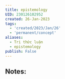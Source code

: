```yaml
---
title: epistemology
UID: 230126102952
created: 26-Jan-2023
tags:
  - 'created/2023/Jan/26'
  - 'permanent/concept'
aliases:
  - Tri thức luận
  - epistemology
publish: False
---
```

## Notes:




